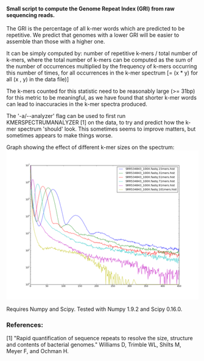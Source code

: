 #### Small script to compute the Genome Repeat Index (GRI) from raw sequencing reads.

The GRI is the percentage of all k-mer words which are predicted to be
repetitive. We predict that genomes with a lower GRI will be easier to assemble
than those with a higher one.

It can be simply computed by: number of repetitive k-mers / total number of k-mers,
where the total number of k-mers can be computed as the sum of the number of occurrences
multiplied by the frequency of k-mers occurring this number of times, for all occurrences
in the k-mer spectrum [= (x * y) for all (x , y) in the data file)]

The k-mers counted for this statistic need to be reasonably large (>= 31bp) for this
metric to be meaningful, as we have found that shorter k-mer words can lead to
inaccuracies in the k-mer spectra produced.

The '-a/--analyzer' flag can be used to first run KMERSPECTRUMANALYZER [1] on the data, 
to try and predict how the k-mer spectrum 'should' look. This sometimes seems to improve 
matters, but sometimes appears to make things worse. 

Graph showing the effect of different k-mer sizes on the spectrum:
![K-mer spectrum for k = 15, 31, 51, 71, 91, 101](graphs/multiple_k.png)


Requires Numpy and Scipy. Tested with Numpy 1.9.2 and Scipy 0.16.0.

### References:

[1] "Rapid quantification of sequence repeats to resolve the size, structure and contents of bacterial genomes." Williams D, Trimble WL, Shilts M, Meyer F, and Ochman H.
